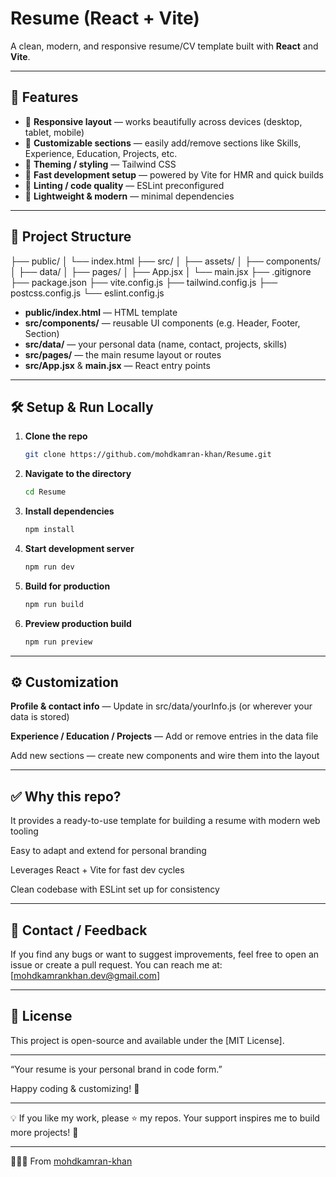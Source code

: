 # Resume (React + Vite)

A clean, modern, and responsive resume/CV template built with **React** and **Vite**.

---

## 🚀 Features

- 🔹 **Responsive layout** — works beautifully across devices (desktop, tablet, mobile)  
- 🔹 **Customizable sections** — easily add/remove sections like Skills, Experience, Education, Projects, etc.  
- 🔹 **Theming / styling** — Tailwind CSS
- 🔹 **Fast development setup** — powered by Vite for HMR and quick builds  
- 🔹 **Linting / code quality** — ESLint preconfigured  
- 🔹 **Lightweight & modern** — minimal dependencies  

---

## 📂 Project Structure

├── public/
│ └── index.html
├── src/
│ ├── assets/
│ ├── components/
│ ├── data/
│ ├── pages/
│ ├── App.jsx
│ └── main.jsx
├── .gitignore
├── package.json
├── vite.config.js
├── tailwind.config.js
├── postcss.config.js
└── eslint.config.js

- **public/index.html** — HTML template  
- **src/components/** — reusable UI components (e.g. Header, Footer, Section)  
- **src/data/** — your personal data (name, contact, projects, skills)  
- **src/pages/** — the main resume layout or routes  
- **src/App.jsx** & **main.jsx** — React entry points  

---

## 🛠️ Setup & Run Locally

1. **Clone the repo**

   ```bash
   git clone https://github.com/mohdkamran-khan/Resume.git

2. **Navigate to the directory**
   
   ```bash
   cd Resume

3. **Install dependencies**

   ```bash
   npm install

4. **Start development server**
   
   ```bash
   npm run dev

5. **Build for production**
   
   ```bash
   npm run build

6. **Preview production build**

   ```bash
   npm run preview

---

## ⚙️ Customization

**Profile & contact info** — Update in src/data/yourInfo.js (or wherever your data is stored)

**Experience / Education / Projects** — Add or remove entries in the data file

Add new sections — create new components and wire them into the layout

---

## ✅ Why this repo?

It provides a ready-to-use template for building a resume with modern web tooling

Easy to adapt and extend for personal branding

Leverages React + Vite for fast dev cycles

Clean codebase with ESLint set up for consistency

---

## 📧 Contact / Feedback

If you find any bugs or want to suggest improvements, feel free to open an issue or create a pull request.
You can reach me at: [mohdkamrankhan.dev@gmail.com]

---

## 📜 License

This project is open-source and available under the [MIT License].

---

“Your resume is your personal brand in code form.”

Happy coding & customizing! 🎨

---

💡 If you like my work, please ⭐ my repos. Your support inspires me to build more projects! 🚀

---

👨🏻‍💻 From [mohdkamran-khan](https://github.com/mohdkamran-khan)
